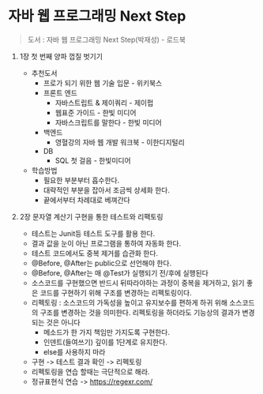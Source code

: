  자바 웹 프로그래밍 Next Step
=============================

> 도서 :  자바 웹 프로그래밍 Next Step(박재성) - 로드북

1. 1장 첫 번째 양파 껍질 벗기기
    - 추천도서
        + 프로가 되기 위한 웹 기술 입문 - 위키북스
        + 프론트 엔드
            * 자바스트립트 & 제이쿼리 - 제이펍
            * 웹표준 가이드 - 한빛 미디어
            * 자바스크립트를 말한다 - 한빛 미디어
        + 백엔드
            * 영혈강의 자바 웹 개발 워크북 - 이한디지털리
        + DB 
            * SQL 첫 걸음 - 한빛미디어
    -  학습방법
        + 필요한 부분부터 흡수한다.
        + 대략적인 부분을 잡아서 조금씩 상세화 한다.
        + 끝에서부터 차례대로 베껴간다

2. 2장 문자열 계산기 구현을 통한 테스트와 리팩토링
    - 테스트는 Junit등 테스트 도구를 활용 한다.
    - 결과 값을 눈이 아닌 프로그램을 통하여 자동화 한다.
    - 테스트 코드에서도 중복 제거를 습관화 한다.
    - @Before, @After는 public으로 선언해야 한다.
    - @Before, @After는 매 @Test가 실행되기 전/후에 실행된다
    - 소스코드를 구현했으면 반드시 뒤따라야하는 과정이 중복을 제거하고, 읽기 좋은 코드를 구현하기 위해 구조를 변경하는 리펙토링이다.
    - 리펙토링 : 소스코드의 가독성을 높이고 유지보수를 편하게 하귀 위해 소스코드의 구조를 변경하는 것을 의미한다. 리펙토링을 하더라도 기능상의 결과가 변경되는 것은 아니다
        + 메소드가 한 가지 책임만 가지도록 구현한다.
        + 인덴트(들여쓰기) 깊이를 1단계로 유지한다.
        + else를 사용하지 마라
    - 구현 -> 테스트 결과 확인 -> 리펙토링
    - 리펙토링을 연습 할때는 극단적으로 해라.
    - 정규표현식 연습 -> https://regexr.com/